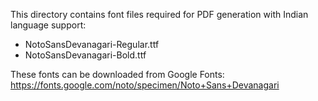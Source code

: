 This directory contains font files required for PDF generation with Indian language support:

- NotoSansDevanagari-Regular.ttf
- NotoSansDevanagari-Bold.ttf

These fonts can be downloaded from Google Fonts: https://fonts.google.com/noto/specimen/Noto+Sans+Devanagari